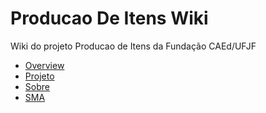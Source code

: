 # Producao De Itens Wiki

Wiki do projeto Producao de Itens da Fundação CAEd/UFJF

- [Overview](comum/Overview.md)
- [Projeto](projeto/Projeto.md)
- [Sobre](comum/Sobre.md)
- [SMA](SMA-AIG.md)
